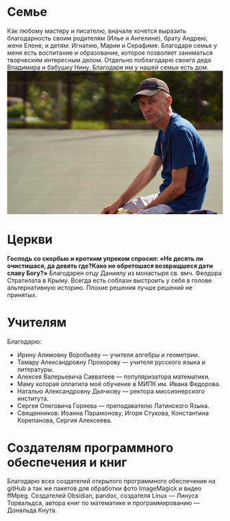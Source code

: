 # Семье
Как любому мастеру и писателю, вначале хочется выразить благодарность своим родителям (Илье и Ангелине), брату Андрею, жене Елене, и детям: Игнатию, Марии и Серафиме. Благодаря семье у меня есть воспитание и образование, которое позволяет заниматься творческим интересным делом. Отдельно поблагодарю своего деда Владимира и бабушку Нину. Благодаря им у нашей семьи есть дом.
![Фото отца|100px](father.jpg)

# Церкви
**Господь со скорбью и кротким упреком спросил: «Не десять ли очистишася, да девять где?Како не обретошася возвращшеся дати славу Богу?»** Благодарен отцу Даниилу из монастыря св. вмч. Феодора Стратилата в Крыму. Всегда есть соблазн выстроить у себя в голове альтернативную историю. Плохие решения лучше решений не принятых.

# Учителям
Благодарю:
- Ирину Алимовну Воробьеву — учителя алгебры и геометрии. 
- Тамару Александровну Прохорову —  учителя русского языка и литературы. 
- Алексея Валерьевича Савватеев — популяризатора математики. 
- Маму которая оплатила моё обучение в МИПК им. Ивана Федорова. 
- Наталью Александровну Дьячкову — ректора миссионерского института. 
- Сергея Олеговича Горяева — преподавателю Латинского Языка.
- Священников: Иоанна Парамонову, Игоря Стукова, Константина Корепанова, Сергия Алексеева.

# Создателям программного обеспечения и книг
Благодарю всех создателей открытого программного обеспечения на gitHub а так же пакетов для обработки фото ImageMagick и видео ffMpeg. Создателей Obsidian, pandoc, создателя Linux — Линуса Торвальдса, автора книг по математике и программированию — Дональда Кнута.